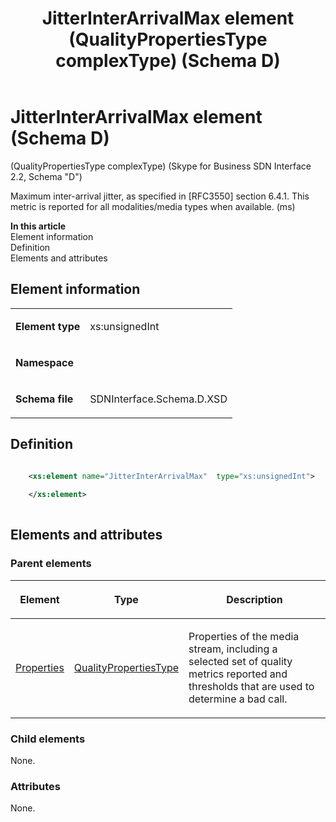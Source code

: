 ﻿---
title: JitterInterArrivalMax element (QualityPropertiesType complexType) (Schema D)
description: Describes the Schema D iteration of the JitterInterArrivalMax element and provides the element's definition, parent elements, and information.
TOCTitle: JitterInterArrivalMax element
ms:assetid: 8e8096ad-ae59-0daa-98e9-b69707349a92
ms:mtpsurl: https://msdn.microsoft.com/library/Mt170907(v=office.16)
ms:contentKeyID: 65855482
ms.date: 08/24/2015
mtps_version: v=office.16
dev_langs:
- xml
---

# JitterInterArrivalMax element (Schema D)

(QualityPropertiesType complexType) (Skype for Business SDN Interface 2.2, Schema "D")

Maximum inter-arrival jitter, as specified in \[RFC3550\] section 6.4.1. This metric is reported for all modalities/media types when available. (ms)


**In this article**  
Element information  
Definition  
Elements and attributes  

## Element information

<table>

<tbody>
<tr class="odd">
<td><p><strong>Element type</strong></p></td>
<td><p>xs:unsignedInt</p></td>
</tr>
<tr class="even">
<td><p><strong>Namespace</strong></p></td>
<td><p></p></td>
</tr>
<tr class="odd">
<td><p><strong>Schema file</strong></p></td>
<td><p>SDNInterface.Schema.D.XSD</p></td>
</tr>
</tbody>
</table>


## Definition

```xml

    <xs:element name="JitterInterArrivalMax"  type="xs:unsignedInt">
    
    </xs:element>
  
```

## Elements and attributes

### Parent elements

<table>

<thead>
<tr class="header">
<th><p>Element</p></th>
<th><p>Type</p></th>
<th><p>Description</p></th>
</tr>
</thead>
<tbody>
<tr class="odd">
<td><p><a href="properties-element-qualitytype-complextype-skype-for-business-sdn-interface-2-2-schema-d.md">Properties</a></p></td>
<td><p><a href="qualitypropertiestype-complextype-skype-for-business-sdn-interface-2-2-schema-d.md">QualityPropertiesType</a></p></td>
<td><p>Properties of the media stream, including a selected set of quality metrics reported and thresholds that are used to determine a bad call.</p></td>
</tr>
</tbody>
</table>


### Child elements

None.

### Attributes

None.

